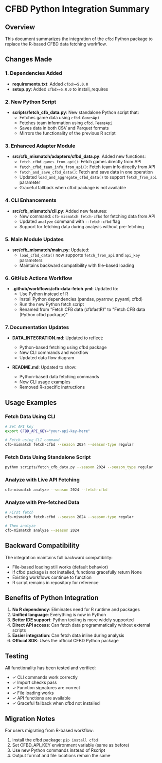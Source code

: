 # CFBD Python Integration Summary

## Overview
This document summarizes the integration of the `cfbd` Python package to replace the R-based CFBD data fetching workflow.

## Changes Made

### 1. Dependencies Added
- **requirements.txt**: Added `cfbd>=5.0.0`
- **setup.py**: Added `cfbd>=5.0.0` to install_requires

### 2. New Python Script
- **scripts/fetch_cfb_data.py**: New standalone Python script that:
  - Fetches game data using `cfbd.GamesApi`
  - Fetches team information using `cfbd.TeamsApi`
  - Saves data in both CSV and Parquet formats
  - Mirrors the functionality of the previous R script

### 3. Enhanced Adapter Module
- **src/cfb_mismatch/adapters/cfbd_data.py**: Added new functions:
  - `fetch_cfbd_games_from_api()`: Fetch games directly from API
  - `fetch_cfbd_team_info_from_api()`: Fetch team info directly from API
  - `fetch_and_save_cfbd_data()`: Fetch and save data in one operation
  - Updated `load_and_aggregate_cfbd_data()` to support `fetch_from_api` parameter
  - Graceful fallback when cfbd package is not available

### 4. CLI Enhancements
- **src/cfb_mismatch/cli.py**: Added new features:
  - New command: `cfb-mismatch fetch-cfbd` for fetching data from API
  - Updated `analyze` command with `--fetch-cfbd` flag
  - Support for fetching data during analysis without pre-fetching

### 5. Main Module Updates
- **src/cfb_mismatch/main.py**: Updated:
  - `load_cfbd_data()` now supports `fetch_from_api` and `api_key` parameters
  - Maintains backward compatibility with file-based loading

### 6. GitHub Actions Workflow
- **.github/workflows/cfb-data-fetch.yml**: Updated to:
  - Use Python instead of R
  - Install Python dependencies (pandas, pyarrow, pyyaml, cfbd)
  - Run the new Python fetch script
  - Renamed from "Fetch CFB data (cfbfastR)" to "Fetch CFB data (Python cfbd package)"

### 7. Documentation Updates
- **DATA_INTEGRATION.md**: Updated to reflect:
  - Python-based fetching using cfbd package
  - New CLI commands and workflow
  - Updated data flow diagram
  
- **README.md**: Updated to show:
  - Python-based data fetching commands
  - New CLI usage examples
  - Removed R-specific instructions

## Usage Examples

### Fetch Data Using CLI
```bash
# Set API key
export CFBD_API_KEY="your-api-key-here"

# Fetch using CLI command
cfb-mismatch fetch-cfbd --season 2024 --season-type regular
```

### Fetch Data Using Standalone Script
```bash
python scripts/fetch_cfb_data.py --season 2024 --season_type regular
```

### Analyze with Live API Fetching
```bash
cfb-mismatch analyze --season 2024 --fetch-cfbd
```

### Analyze with Pre-fetched Data
```bash
# First fetch
cfb-mismatch fetch-cfbd --season 2024 --season-type regular

# Then analyze
cfb-mismatch analyze --season 2024
```

## Backward Compatibility

The integration maintains full backward compatibility:
- File-based loading still works (default behavior)
- If cfbd package is not installed, functions gracefully return None
- Existing workflows continue to function
- R script remains in repository for reference

## Benefits of Python Integration

1. **No R dependency**: Eliminates need for R runtime and packages
2. **Unified language**: Everything is now in Python
3. **Better IDE support**: Python tooling is more widely supported
4. **Direct API access**: Can fetch data programmatically without external scripts
5. **Easier integration**: Can fetch data inline during analysis
6. **Official SDK**: Uses the official CFBD Python package

## Testing

All functionality has been tested and verified:
- ✓ CLI commands work correctly
- ✓ Import checks pass
- ✓ Function signatures are correct
- ✓ File loading works
- ✓ API functions are available
- ✓ Graceful fallback when cfbd not installed

## Migration Notes

For users migrating from R-based workflow:
1. Install the cfbd package: `pip install cfbd`
2. Set CFBD_API_KEY environment variable (same as before)
3. Use new Python commands instead of Rscript
4. Output format and file locations remain the same
